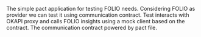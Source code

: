 The simple pact application for testing FOLIO needs.
Considering FOLIO as provider we can test it using communication contract.
Test interacts with OKAPI proxy and calls FOLIO insights using a mock client based on the contract.
The communication contract powered by pact file.